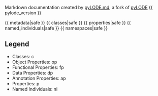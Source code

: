 Markdown documentation created by [pyLODE.md](http://github.com/ashleycaselli/pyLODE.md), a fork of [pyLODE](https://github.com/RDFLib/pyLODE) {{ pylode_version }}

{{ metadata|safe }}
{{ classes|safe }}
{{ properties|safe }}
{{ named_individuals|safe }}
{{ namespaces|safe }}

## Legend
* Classes: c
* Object Properties: op
* Functional Properties: fp
* Data Properties: dp
* Annotation Properties: ap
* Properties: p
* Named Individuals: ni
